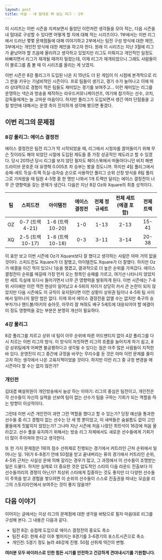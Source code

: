 ```yaml
---
layout: post
title: 사설 - 내 맘대로 짜 보는 리그 - 1부
---
```



이 시리즈는 이번 시즌을 지켜보면서 들었던 이런저런 생각들을 모아 적는, 다음 시즌을 내 맘대로 구성할 수 있다면 어떻게 할 지에 대해 적는 시리즈이다. 
1부에서는 이번 리그에서 드러난 몇몇 문제점들에 대해 이야기하고 2부에서는 팀전 구성 방식에 대한 제안, 3부에서는 개인전 방식에 대한 제안을 하고자 한다. 
원래 이 시리즈는 지난 3월에 리그가 끝났어야 할 즈음에 올리려고 생각하고 있었지만 리그도 미뤄지고 개인적인 일정도 바빠지면서 리그가 재개될 때까지 밀렸는데, 
이제 리그가 재개되었으니 그래도 사람들이 이 블로그를 좀 볼 때 이 시리즈를 올리는 게 낫겠지.

이번 시즌은 8강 풀리그가 도입된 나온 지 15년도 더 된 게임이 이 시점에 본격적으로 리그 판을 키우는 기념비적인 시즌이다. 프로 팀들이 생기고, 경기 수가 늘어나고 이에 따라 상대적으로 경험이 적은 팀들도 재미있는 경기를 보여주고...
이런 재미있는 리그를 운영하는 넥슨과 방송을 제작하는 라우드커뮤니케이션즈, 여기에 참가하는 선수, 코치, 감독들에게는 늘 고마운 마음이다. 하지만 풀리그가 도입되면서 생긴 여러 단점들을 고칠 방안에 대해서는 운영 측이 진지하개 생각해 봤으면 좋겠다.  

## 이번 리그의 문제점

### 8강 풀리그: 에이스 결정전

에이스 결정전은 팀전 리그가 막 시작되었을 때, 리그에서 시청자를 끌어들이기 위해 무슨 짓이라도 해야 되었던 시절에 도입된 제도들 중 가장 성공적인 제도라고 할 수 있겠다. 
당시 2015년 당시 리그를 보지 않던 필자도 페이스북에서 떠돌아다니던 비치 해변 드라이브 문호준 대 유영혁 0.005초 차 승부는 봤을 정도니까.
하지만 4팀 풀리그에서 승패-세트 득실-트랙 득실-승자승 순으로 사용하던 풀리그 순위 산정 방식을 8팀 풀리그로 가져왔을 때 팀원 4-5명 중 한 명만 나와서 1개 트랙만 달리는 에이스 결정전이 너무 큰 영향력을 갖는 문제가 생긴다.
다음은 지난 8강 Oz와 Xquare의 최종 성적이다. 

| 팀 | 스피드전 | 아이템전 | 에이스 결정전 | 전체 정규세트 | 전체 세트 (에결 포함) | 전체 트랙 | 
|:---:|:---:|:---:|:---:|:---:|:---:|:---:|
| OZ | 0-7 (트랙 4-21) | 1-6 (트랙 10-20) | 1-0 | 1-13 | 2-13 | 15-41 |
| XQ | 2-5 (트랙 10-17) | 1-6 (트랙 10-18) | 0-3 | 3-11 | 3-14 | 20-38 |

이 표만 보고 이번 시즌에 Oz가 Xquare보다 잘 했다고 생각하는 사람은 아마 거의 없을 것이다. 스피드전도 Xquare가 더 잘했고, 아이템전도 Xquare가 더 잘했다. 하지만 Oz가 에결을 이긴 적이 있으니 1승을 챙겼고, 결과적으로 더 높은 순위를 가져갔다.
에이스 결정전이 순위를 매길때 가장 먼저 오는 항목인 승패를 가르고, 여기선 나타나지 않았지만 세트 득실에 또다시 들어가면서 너무 큰 영향력을 발휘하게 된다.
이번 시즌에는 7-8위 사이에만 이런 역전 현상이 일어났고 4-5위의 차이가 상당히 커서 큰 논란이 되지 않았지만 다음 시즌에도 이 규칙이 유지된다면 이런 상황이 상위권 팀이나 4-5위 팀 사이에서 일어나지 말란 법은 없다.
이제 와서 에이스 결정전을 없앨 수는 없지만 축구의 승부차기나 핸드볼/하키의 슛아웃, 아무리 잘 쳐줘도 배구 5세트에 대응되어야 할 에결이 이 정도 영향력을 갖는 부분은 분명히 개선이 필요하다.


### 4강 풀리그

8강 풀리그를 치르고 상위 네 팀이 아무 순위에 따른 어드밴티지 없이 4강 풀리그를 다시 치르는 이번 리그의 방식.
이 방식이 자칫하면 리그의 흐름을 늘어지게 하기 쉽고, 8강 상위팀에게 어쩌면 불공평하다고 생각될 수 있다는 점은 아주 많은 사람들이 지적한 바 있다.
운영진이 리그 중간에 규정을 바꾸는 무리수를 둔 것은 아마 이런 문제를 줄이고자 하는 생각에서 나온 고육지책이었을 것이다. 하지만 이런 리그 중 규정 변경을 매 시즌마다 할 수는 없지 않은가?

### 개인전

김대겸 해설위원이 개인방송에서 늘상 하는 이야기: 리그의 중심은 팀전이고, 개인전은 각 선수들이 자신의 실력을 선보여 팀이 없는 선수가 팀을 구하는 기회가 되는 역할을 하는 방향이 이상적이다. 

그런데 이번 시즌 개인전이 과연 그런 역할을 했다고 할 수 있는가?
당장 예선을 통과한 선수들 중 리그 경험이 없는 선수는 단 세 명 뿐이었고, 이 새싹들은 숨쉴틈도 없이 고인물들에게 짓밟히지 않았는가? 그나마 지난 시즌에 처음 나왔던 최민석이 16강에 처음 올라갔고.
선수 풀을 유지하기 위해서는 방송 리그 자체에서도 새로운 선수들에게 기회가 더 많이 주어져야 한다고 생각한다.

또 한 가지 문제점은 1위의 점수 선취제로 진행되는 경기에서 커트라인 근처 순위에서 일어나는 일. 
1위가 6-8경기 안에 50점을 받고 끝내버리는 류의 경기에서 커트라인 순위, 4-5위 근처는 사실상 운에 의해 갈리는 경우가 많고, 그 과정에서 이 선수들이 조명받는 일은 드물다. 
하지만 실제로 더 중요한 것은 압도적인 스타의 다음 라운드 진출보다 이 선수들끼리의 경쟁이 아닌가?
최상위 스타에게 집중하는 것도 좋지만 더 다양한 선수들이 주목을 받고 경험을 쌓으려면 이 순위의 선수들이 스스로 진출권을 따내는 모습을 리그의 스토리라인에서 보여주는 것이 좋지 않을까?


## 다음 이야기

이어지는 글에서는 이상 리그의 문제점에 대한 생각을 바탕으로 필자 마음대로 리그를 구성해 본다. 그 내용은 다음과 같다.

- 팀전 8강: 승점제 도입으로 에이스 결정전의 중요도 축소
- 팀전 4강: 현재 4강 이후 벌어지는 8경기를 3-6경기의 포스트시즌으로 축소
- 개인전: 5경기 정도 늘려 48강제 진행. 50점 선취제 약간의 변형.





__여러분 모두 바이러스로 인한 힘든 시기를 안전하고 건강하게 견뎌내시기를 기원합니다.__
